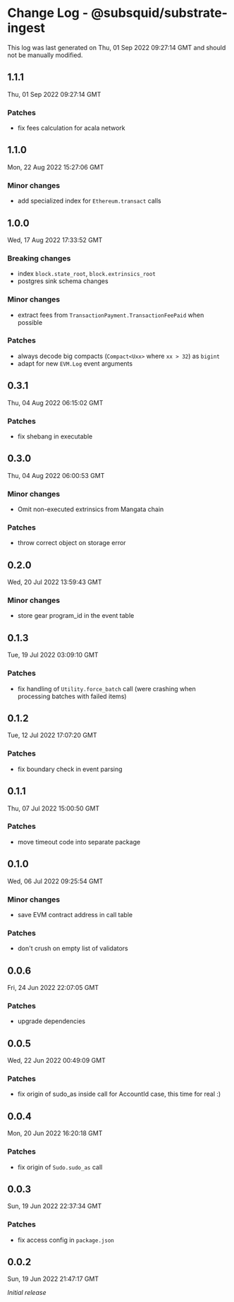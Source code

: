 # Change Log - @subsquid/substrate-ingest

This log was last generated on Thu, 01 Sep 2022 09:27:14 GMT and should not be manually modified.

## 1.1.1
Thu, 01 Sep 2022 09:27:14 GMT

### Patches

- fix fees calculation for acala network

## 1.1.0
Mon, 22 Aug 2022 15:27:06 GMT

### Minor changes

- add specialized index for `Ethereum.transact` calls

## 1.0.0
Wed, 17 Aug 2022 17:33:52 GMT

### Breaking changes

- index `block.state_root`, `block.extrinsics_root`
- postgres sink schema changes

### Minor changes

- extract fees from `TransactionPayment.TransactionFeePaid` when possible

### Patches

- always decode big compacts (`Compact<Uxx>` where `xx > 32`) as `bigint`
- adapt for new `EVM.Log` event arguments

## 0.3.1
Thu, 04 Aug 2022 06:15:02 GMT

### Patches

- fix shebang in executable

## 0.3.0
Thu, 04 Aug 2022 06:00:53 GMT

### Minor changes

- Omit non-executed extrinsics from Mangata chain

### Patches

- throw correct object on storage error

## 0.2.0
Wed, 20 Jul 2022 13:59:43 GMT

### Minor changes

- store gear program_id in the event table

## 0.1.3
Tue, 19 Jul 2022 03:09:10 GMT

### Patches

- fix handling of `Utility.force_batch` call (were crashing when processing batches with failed items)

## 0.1.2
Tue, 12 Jul 2022 17:07:20 GMT

### Patches

- fix boundary check in event parsing

## 0.1.1
Thu, 07 Jul 2022 15:00:50 GMT

### Patches

- move timeout code into separate package

## 0.1.0
Wed, 06 Jul 2022 09:25:54 GMT

### Minor changes

- save EVM contract address in call table

### Patches

- don't crush on empty list of validators

## 0.0.6
Fri, 24 Jun 2022 22:07:05 GMT

### Patches

- upgrade dependencies

## 0.0.5
Wed, 22 Jun 2022 00:49:09 GMT

### Patches

- fix origin of sudo_as inside call for AccountId case, this time for real :)

## 0.0.4
Mon, 20 Jun 2022 16:20:18 GMT

### Patches

- fix origin of `Sudo.sudo_as` call

## 0.0.3
Sun, 19 Jun 2022 22:37:34 GMT

### Patches

- fix access config in `package.json`

## 0.0.2
Sun, 19 Jun 2022 21:47:17 GMT

_Initial release_

